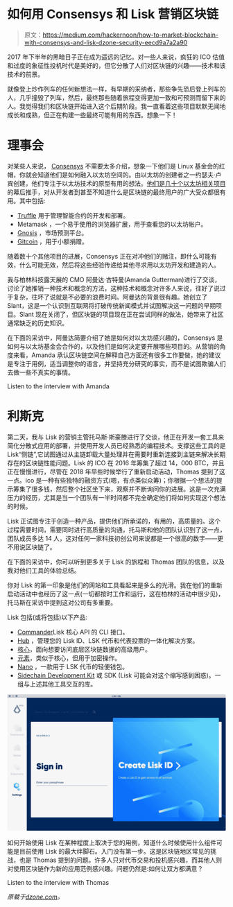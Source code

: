 # 如何用 Consensys 和 Lisk 营销区块链

> 原文：<https://medium.com/hackernoon/how-to-market-blockchain-with-consensys-and-lisk-dzone-security-eecd9a7a2a90>

2017 年下半年的黑暗日子正在成为遥远的记忆。对一些人来说，疯狂的 ICO 估值和过度的象征性投机时代是美好的，但它分散了人们对区块链的兴趣——技术和该技术的前景。

就像登上炒作列车的任何新想法一样，有早期的采纳者，那些争先恐后登上列车的人，几乎撞毁了列车，然后，最终那些随着旅程变得更加一致和可预测而留下来的人。我觉得我们和区块链开始进入这个后期阶段。我一直看着这些项目默默无闻地成长和成熟，但正在构建一些最终可能有用的东西。想象一下！

# 理事会

对某些人来说， [Consensys](https://new.consensys.net/) 不需要太多介绍，想象一下他们是 Linux 基金会的红帽，你就会知道他们是如何融入以太坊空间的。由以太坊的创建者之一约瑟夫·卢宾创建，他们专注于以太坊技术的原型有用的想法。[他们是几十个以太坊相关项目](https://new.consensys.net/solutions/)的幕后推手，对从开发者到甚至不知道什么是区块链的最终用户的广大受众都很有用。其中包括:

*   [Truffle](https://truffleframework.com/) 用于管理智能合约的开发和部署。
*   Metamask ，一个易于使用的浏览器扩展，用于查看您的以太坊帐户。
*   [Gnosis](https://gnosis.pm/) ，市场预测平台。
*   [Gitcoin](https://gitcoin.co/) ，用于小额捐赠。

随着数十个其他项目的进展，Consensys 正在对冲他们的赌注，即什么可能有效，什么可能无效，然后将这些经验传递给其他寻求用以太坊开发和建造的人。

我与柏林科技露天展的 CMO 阿曼达·古特曼(Amanda Gutterman)进行了交谈，讨论了她推销一种技术和概念的方法，这种技术和概念对许多人来说，往好了说过于复杂，往坏了说就是不必要的浪费时间。阿曼达的背景很有趣。她创立了 Slant，这是一个认识到互联网将打破传统新闻模式并试图解决这一问题的早期项目。Slant 现在关闭了，但区块链的项目现在正在尝试同样的做法，她带来了社区通常缺乏的历史知识。

在下面的采访中，阿曼达简要介绍了她是如何对以太坊感兴趣的，Consensys 是如何与以太坊基金会合作的，以及他们是如何决定要开展哪些项目的。从营销的角度来看，Amanda 承认区块链空间在解释自己方面还有很多工作要做，她的建议是专注于用例，适当调整你的语言，并坚持充分研究的事实，而不是试图欺骗人们去做一些不真实的事情。

Listen to the interview with Amanda

# 利斯克

第二天，我与 Lisk 的营销主管托马斯·斯豪滕进行了交谈，他正在开发一套工具来简化分散式应用的部署，并使用开发人员已经熟悉的编程技术。支撑这些工具的是 Lisk“侧链”,它试图通过从主链卸载大量处理并在需要时重新连接到主链来解决长期存在的区块链性能问题。Lisk 的 ICO 在 2016 年筹集了超过 14，000 BTC，并且正在慢慢进行，尽管在 2018 年早些时候举行了重新启动活动，Thomas 提到了这一点。ico 是一种有些独特的融资方式(嗯，有点类似众筹)；你根据一个想法的提示筹集了很多钱，然后整个社区坐下来，观察并不断询问你的进展。这是一次充满压力的经历，尤其是当一个团队有一半时间都不完全确定他们将如何实现这个想法的时候。

Lisk 正试图专注于创造一种产品，提供他们所承诺的，有用的，高质量的。这个过程需要时间，需要同时进行高质量的沟通，托马斯和他的团队认识到了这一点，团队成员多达 14 人，这对任何一家科技初创公司来说都是一个很高的数字——更不用说区块链了。

在下面的采访中，你可以听到更多关于 Lisk 的旅程和 Thomas 团队的信息，以及我对他们工具的体验总结。

你对 Lisk 的第一印象是他们的网站和工具看起来是多么的光滑。我在他们的重新启动活动中也经历了这一点(一切都按时工作和运行，这在柏林的活动中很少见)，托马斯在采访中提到这对公司有多重要。

Lisk 包括(或将包括)以下产品:

*   [Commander](https://lisk.io/documentation/lisk-commander)Lisk 核心 API 的 CLI 接口。
*   [Hub](https://lisk.io/hub/) ，管理您的 Lisk ID、LSK 代币和代表投票的一体化解决方案。
*   [核心](https://lisk.io/documentation/lisk-core/user-guide/api)，面向想要访问底层区块链数据的高级用户。
*   [元素](https://lisk.io/documentation/lisk-elements)，类似于核心，但用于加密操作。
*   [Nano](https://github.com/LiskHQ/lisk-nano/releases/latest) ，一款用于 LSK 代币的轻便钱包。
*   [Sidechain Development Kit](https://lisk.io/documentation) 或 SDK (Lisk 可能会对这个缩写感到困惑)。一组与上述其他工具交互的库。

![](img/52a44c8f030f1a2f2a922423e6129e5a.png)

如何开始使用 Lisk 在某种程度上取决于您的用例，知道什么时候使用什么组件可能是目前使用 Lisk 的最大绊脚石。入门没有第一步。这是区块链地区常见的挑战，也是 Thomas 提到的问题。许多人只对代币交易和投机感兴趣，而其他人则对使用区块链作为新的应用范例感兴趣。问题仍然是:如何让双方都满意？

Listen to the interview with Thomas

*原载于*[*dzone.com*](https://dzone.com/articles/marketing-blockchain-with-consensys-and-lisk)*。*